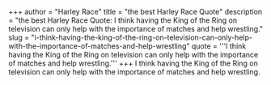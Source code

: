 +++
author = "Harley Race"
title = "the best Harley Race Quote"
description = "the best Harley Race Quote: I think having the King of the Ring on television can only help with the importance of matches and help wrestling."
slug = "i-think-having-the-king-of-the-ring-on-television-can-only-help-with-the-importance-of-matches-and-help-wrestling"
quote = '''I think having the King of the Ring on television can only help with the importance of matches and help wrestling.'''
+++
I think having the King of the Ring on television can only help with the importance of matches and help wrestling.
